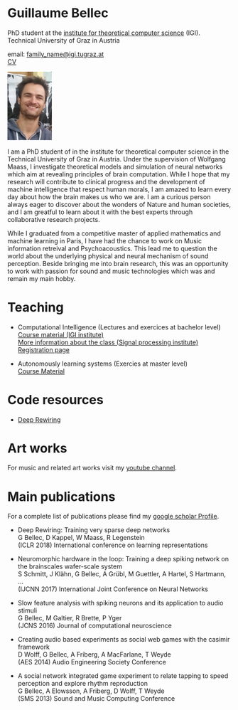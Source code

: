 # Guillaume Bellec
PhD student at the [institute for theoretical computer science](https://www.tugraz.at/institute/igi/home/) (IGI).  
Technical University of Graz in Austria

email: family_name@igi.tugraz.at  
[CV](https://github.com/guillaumeBellec/guillaumeBellec.github.io/blob/master/cv-guillaume-bellec%20(1).pdf)

<img src="image_moi.jpg" alt="Photo" width="100px" />

  I am a PhD student of in the institute for theoretical computer science in the Technical University of Graz in Austria. Under the supervision of Wolfgang Maass, I investigate theoretical models and simulation of neural networks which aim at revealing principles of brain computation. While I hope that my research will contribute to clinical progress and the development of machine intelligence that respect human morals, I am amazed to learn every day about how the brain makes us who we are. I am a curious person always eager to discover about the wonders of Nature and human societies, and I am greatful to learn about it with the best experts through collaborative research projects.

  While I graduated from a competitive master of applied mathematics and machine learning in Paris, I have had the chance to work on Music information retreival and Psychoacoustics. This lead me to question the world about the underlying physical and neural mechanism of sound perception. Beside bringing me into brain research, this was an opportunity to work with passion for sound and music technologies which was and remain my main hobby.


# Teaching

- Computational Intelligence (Lectures and exercices at bachelor level)  
[Course material (IGI institute)](https://courses-igi.tugraz.at/courses/8)  
[More information about the class (Signal processing institute)](https://www.spsc.tugraz.at/courses/computational-intelligence)  
[Registration page](https://online.tugraz.at/tug_online/wbLv.wbShowLVDetail?pStpSpNr=203426&pSpracheNr=2)

- Autonomously learning systems (Exercies at master level)  
[Course Material](https://courses-igi.tugraz.at/courses/6)


# Code resources
- [Deep Rewiring](https://github.com/guillaumeBellec/deep_rewiring)

# Art works
For music and related art works visit my [youtube channel](http://www.youtube.com/user/Adrienavets).

# Main publications
For a complete list of publications please find my [google scholar Profile](https://scholar.google.fr/citations?user=fSXUVvAAAAAJ&hl=fr).

- Deep Rewiring: Training very sparse deep networks  
G Bellec, D Kappel, W Maass, R Legenstein  
(ICLR 2018) International conference on learning representations  

- Neuromorphic hardware in the loop: Training a deep spiking network on the brainscales wafer-scale system  
S Schmitt, J Klähn, G Bellec, A Grübl, M Guettler, A Hartel, S Hartmann, ...  
(IJCNN 2017) International Joint Conference on Neural Networks

- Slow feature analysis with spiking neurons and its application to audio stimuli  
G Bellec, M Galtier, R Brette, P Yger  
(JCNS 2016) Journal of computational neuroscience

- Creating audio based experiments as social web games with the casimir framework  
D Wolff, G Bellec, A Friberg, A MacFarlane, T Weyde  
(AES 2014) Audio Engineering Society Conference

- A social network integrated game experiment to relate tapping to speed perception and explore rhythm reproduction  
G Bellec, A Elowsson, A Friberg, D Wolff, T Weyde  
(SMS 2013) Sound and Music Computing Conference
